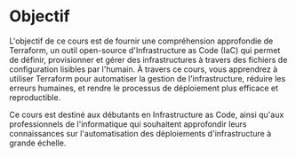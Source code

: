 
# Objectif

L'objectif de ce cours est de fournir une compréhension approfondie de Terraform, un outil open-source d'Infrastructure as Code (IaC) qui permet de définir, provisionner et gérer des infrastructures à travers des fichiers de configuration lisibles par l'humain. À travers ce cours, vous apprendrez à utiliser Terraform pour automatiser la gestion de l'infrastructure, réduire les erreurs humaines, et rendre le processus de déploiement plus efficace et reproductible.

Ce cours est destiné aux débutants en Infrastructure as Code, ainsi qu'aux professionnels de l'informatique qui souhaitent approfondir leurs connaissances sur l'automatisation des déploiements d'infrastructure à grande échelle.
